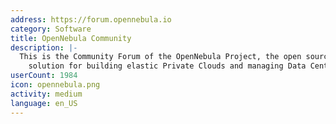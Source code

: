 ```yaml
---
address: https://forum.opennebula.io
category: Software
title: OpenNebula Community
description: |-
  This is the Community Forum of the OpenNebula Project, the open source enterprise-ready
    solution for building elastic Private Clouds and managing Data Center virtualization.
userCount: 1984
icon: opennebula.png
activity: medium
language: en_US
---
```

